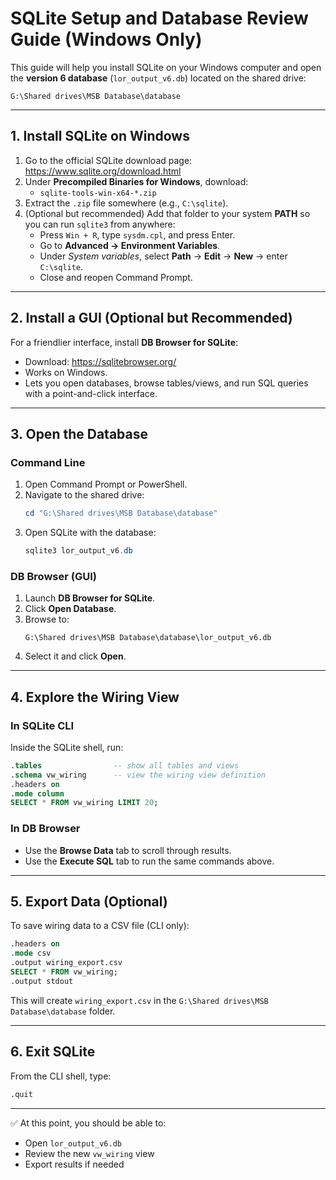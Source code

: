 # SQLite Setup and Database Review Guide (Windows Only)

This guide will help you install SQLite on your Windows computer and open the **version 6 database** (`lor_output_v6.db`) located on the shared drive:

```
G:\Shared drives\MSB Database\database
```

---

## 1. Install SQLite on Windows

1. Go to the official SQLite download page: <https://www.sqlite.org/download.html>
2. Under **Precompiled Binaries for Windows**, download:
   - `sqlite-tools-win-x64-*.zip`
3. Extract the `.zip` file somewhere (e.g., `C:\sqlite`).
4. (Optional but recommended) Add that folder to your system **PATH** so you can run `sqlite3` from anywhere:
   - Press `Win + R`, type `sysdm.cpl`, and press Enter.
   - Go to **Advanced → Environment Variables**.
   - Under *System variables*, select **Path** → **Edit** → **New** → enter `C:\sqlite`.
   - Close and reopen Command Prompt.

---

## 2. Install a GUI (Optional but Recommended)

For a friendlier interface, install **DB Browser for SQLite**:

- Download: <https://sqlitebrowser.org/>
- Works on Windows.
- Lets you open databases, browse tables/views, and run SQL queries with a point-and-click interface.

---

## 3. Open the Database

### Command Line
1. Open Command Prompt or PowerShell.
2. Navigate to the shared drive:
   ```powershell
   cd "G:\Shared drives\MSB Database\database"
   ```
3. Open SQLite with the database:
   ```powershell
   sqlite3 lor_output_v6.db
   ```

### DB Browser (GUI)
1. Launch **DB Browser for SQLite**.
2. Click **Open Database**.
3. Browse to:
   ```
   G:\Shared drives\MSB Database\database\lor_output_v6.db
   ```
4. Select it and click **Open**.

---

## 4. Explore the Wiring View

### In SQLite CLI
Inside the SQLite shell, run:

```sql
.tables                -- show all tables and views
.schema vw_wiring      -- view the wiring view definition
.headers on
.mode column
SELECT * FROM vw_wiring LIMIT 20;
```

### In DB Browser
- Use the **Browse Data** tab to scroll through results.
- Use the **Execute SQL** tab to run the same commands above.

---

## 5. Export Data (Optional)

To save wiring data to a CSV file (CLI only):

```sql
.headers on
.mode csv
.output wiring_export.csv
SELECT * FROM vw_wiring;
.output stdout
```

This will create `wiring_export.csv` in the `G:\Shared drives\MSB Database\database` folder.

---

## 6. Exit SQLite

From the CLI shell, type:
```sql
.quit
```

---

✅ At this point, you should be able to:
- Open `lor_output_v6.db`
- Review the new `vw_wiring` view
- Export results if needed
